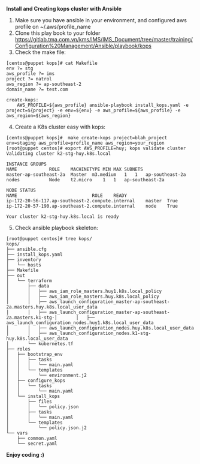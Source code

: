 **Install and Creating kops cluster with Ansible**

1. Make sure you have ansible in your environment, and configured aws profile on ~/.aws/profile_name
2. Clone this play book to your folder
https://gitlab.tma.com.vn/kms/IMS/IMS_Document/tree/master/training/Configuration%20Management/Ansible/playbook/kops
3. Check the make file: 

```
[centos@puppet kops]# cat Makefile 
env ?= stg
aws_profile ?= ims
project ?= natrol
aws_region ?= ap-southeast-2
domain_name ?= test.com

create-kops:	
	AWS_PROFILE=${aws_profile} ansible-playbook install_kops.yaml -e project=${project} -e env=${env} -e aws_profile=${aws_profile} -e aws_region=${aws_region}
```

4. Create a K8s cluster easy with kops: 


```
[centos@puppet kops]#  make create-kops project=blah_project env=staging aws_profile=profile_name aws_region=your_region
[root@puppet centos]# export AWS_PROFILE=huy; kops validate cluster
Validating cluster k2-stg-huy.k8s.local

INSTANCE GROUPS
NAME			ROLE	MACHINETYPE	MIN	MAX	SUBNETS
master-ap-southeast-2a	Master	m3.medium	1	1	ap-southeast-2a
nodes			Node	t2.micro	1	1	ap-southeast-2a

NODE STATUS
NAME							ROLE	READY
ip-172-20-56-117.ap-southeast-2.compute.internal	master	True
ip-172-20-57-190.ap-southeast-2.compute.internal	node	True

Your cluster k2-stg-huy.k8s.local is ready
```

5. Check ansible playbook skeleton:

```
[root@puppet centos]# tree kops/
kops/
├── ansible.cfg
├── install_kops.yaml
├── inventory
│   └── hosts
├── Makefile
├── out
│   └── terraform
│       ├── data
│       │   ├── aws_iam_role_masters.huy1.k8s.local_policy
│       │   ├── aws_iam_role_masters.huy.k8s.local_policy
│       │   ├── aws_launch_configuration_master-ap-southeast-2a.masters.huy.k8s.local_user_data
│       │   ├── aws_launch_configuration_master-ap-southeast-2a.masters.k1-stg-│       │   ├── aws_launch_configuration_nodes.huy1.k8s.local_user_data
│       │   ├── aws_launch_configuration_nodes.huy.k8s.local_user_data
│       │   ├── aws_launch_configuration_nodes.k1-stg-huy.k8s.local_user_data
│       └── kubernetes.tf
├── roles
│   ├── bootstrap_env
│   │   ├── tasks
│   │   │   └── main.yaml
│   │   └── templates
│   │       └── environment.j2
│   ├── configure_kops
│   │   └── tasks
│   │       └── main.yaml
│   └── install_kops
│       ├── files
│       │   └── policy.json
│       ├── tasks
│       │   └── main.yaml
│       └── templates
│           └── policy.json.j2
└── vars
    ├── common.yaml
    └── secret.yaml
```

**Enjoy coding :)**


